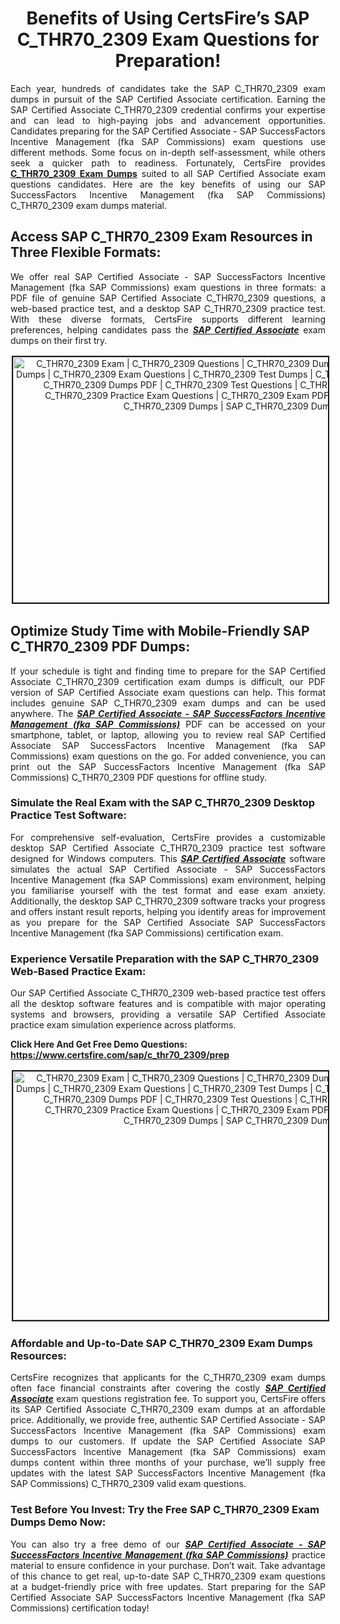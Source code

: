 <h1 style="text-align: center;"><strong>Benefits of Using CertsFire’s SAP C_THR70_2309 Exam Questions for Preparation!</strong></h1>

<p style="text-align: justify;">Each year, hundreds of candidates take the SAP C_THR70_2309 exam dumps in pursuit of the SAP Certified Associate certification. Earning the SAP Certified Associate C_THR70_2309 credential confirms your expertise and can lead to high-paying jobs and advancement opportunities. Candidates preparing for the SAP Certified Associate - SAP SuccessFactors Incentive Management (fka SAP Commissions) exam questions use different methods. Some focus on in-depth self-assessment, while others seek a quicker path to readiness. Fortunately, CertsFire provides <strong><a href="https://www.certsfire.com/sap/c_thr70_2309/prep">C_THR70_2309 Exam Dumps</a></strong> suited to all SAP Certified Associate exam questions candidates. Here are the key benefits of using our SAP SuccessFactors Incentive Management (fka SAP Commissions) C_THR70_2309 exam dumps material.</p>

<h2><strong>Access SAP C_THR70_2309 Exam Resources in Three Flexible Formats:</strong></h2>

<p style="text-align: justify;">We offer real SAP Certified Associate - SAP SuccessFactors Incentive Management (fka SAP Commissions) exam questions in three formats: a PDF file of genuine SAP Certified Associate C_THR70_2309 questions, a web-based practice test, and a desktop SAP C_THR70_2309 practice test. With these diverse formats, CertsFire supports different learning preferences, helping candidates pass the <u><em><strong>SAP Certified Associate</strong></em></u> exam dumps on their first try.</p>

<p style="text-align: center;"><img alt="C_THR70_2309 Exam | C_THR70_2309 Questions | C_THR70_2309 Dumps | C_THR70_2309 Exam Dumps | C_THR70_2309 Exam Questions | C_THR70_2309 Test Dumps | C_THR70_2309 PDF Questions | C_THR70_2309 Dumps PDF | C_THR70_2309 Test Questions | C_THR70_2309 Braindumps | C_THR70_2309 Practice Exam Questions | C_THR70_2309 Exam PDF Questions | CertsFire C_THR70_2309 Dumps | SAP C_THR70_2309 Dumps" src="https://i.ibb.co/3SDHvN0/cybermonday.jpg" style="width: 700px; height: 393px; border-width: 2px; border-style: solid; margin: 2px;" /></p>

<h2><strong>Optimize Study Time with Mobile-Friendly SAP C_THR70_2309 PDF Dumps:</strong></h2>

<p style="text-align: justify;">If your schedule is tight and finding time to prepare for the SAP Certified Associate C_THR70_2309 certification exam dumps is difficult, our PDF version of SAP Certified Associate exam questions can help. This format includes genuine SAP C_THR70_2309 exam dumps and can be used anywhere. The <u><em><strong>SAP Certified Associate - SAP SuccessFactors Incentive Management (fka SAP Commissions)</strong></em></u> PDF can be accessed on your smartphone, tablet, or laptop, allowing you to review real SAP Certified Associate SAP SuccessFactors Incentive Management (fka SAP Commissions) exam questions on the go. For added convenience, you can print out the SAP SuccessFactors Incentive Management (fka SAP Commissions) C_THR70_2309 PDF questions for offline study.</p>

<h3><strong>Simulate the Real Exam with the SAP C_THR70_2309 Desktop Practice Test Software:</strong></h3>

<p style="text-align: justify;">For comprehensive self-evaluation, CertsFire provides a customizable desktop SAP Certified Associate C_THR70_2309 practice test software designed for Windows computers. This <u><em><strong>SAP Certified Associate</strong></em></u> software simulates the actual SAP Certified Associate - SAP SuccessFactors Incentive Management (fka SAP Commissions) exam environment, helping you familiarise yourself with the test format and ease exam anxiety. Additionally, the desktop SAP C_THR70_2309 software tracks your progress and offers instant result reports, helping you identify areas for improvement as you prepare for the SAP Certified Associate SAP SuccessFactors Incentive Management (fka SAP Commissions) certification exam.</p>

<h3><strong>Experience Versatile Preparation with the SAP C_THR70_2309 Web-Based Practice Exam:</strong></h3>

<p style="text-align: justify;">Our SAP Certified Associate C_THR70_2309 web-based practice test offers all the desktop software features and is compatible with major operating systems and browsers, providing a versatile SAP Certified Associate practice exam simulation experience across platforms.</p>

<p><strong>Click Here And Get Free Demo Questions: <a href="https://www.certsfire.com/sap/c_thr70_2309/prep">https://www.certsfire.com/sap/c_thr70_2309/prep</a></strong></p>

<p style="text-align: center;"><img alt="C_THR70_2309 Exam | C_THR70_2309 Questions | C_THR70_2309 Dumps | C_THR70_2309 Exam Dumps | C_THR70_2309 Exam Questions | C_THR70_2309 Test Dumps | C_THR70_2309 PDF Questions | C_THR70_2309 Dumps PDF | C_THR70_2309 Test Questions | C_THR70_2309 Braindumps | C_THR70_2309 Practice Exam Questions | C_THR70_2309 Exam PDF Questions | CertsFire C_THR70_2309 Dumps | SAP C_THR70_2309 Dumps" src="https://i.ibb.co/kMPNpqq/Cyber-Monday0.jpg" style="width: 700px; height: 398px; border-width: 2px; border-style: solid; margin: 2px;" /></p>

<h3><strong>Affordable and Up-to-Date SAP C_THR70_2309 Exam Dumps Resources:</strong></h3>

<p style="text-align: justify;">CertsFire recognizes that applicants for the C_THR70_2309 exam dumps often face financial constraints after covering the costly <u><em><strong>SAP Certified Associate</strong></em></u> exam questions registration fee. To support you, CertsFire offers its SAP Certified Associate C_THR70_2309 exam dumps at an affordable price. Additionally, we provide free, authentic SAP Certified Associate - SAP SuccessFactors Incentive Management (fka SAP Commissions) exam dumps to our customers. If update the SAP Certified Associate SAP SuccessFactors Incentive Management (fka SAP Commissions) exam dumps content within three months of your purchase, we’ll supply free updates with the latest SAP SuccessFactors Incentive Management (fka SAP Commissions) C_THR70_2309 valid exam questions.</p>

<h3><strong>Test Before You Invest: Try the Free SAP C_THR70_2309 Exam Dumps Demo Now:</strong></h3>

<p style="text-align: justify;">You can also try a free demo of our <u><em><strong>SAP Certified Associate - SAP SuccessFactors Incentive Management (fka SAP Commissions)</strong></em></u> practice material to ensure confidence in your purchase. Don’t wait. Take advantage of this chance to get real, up-to-date SAP C_THR70_2309 exam questions at a budget-friendly price with free updates. Start preparing for the SAP Certified Associate SAP SuccessFactors Incentive Management (fka SAP Commissions) certification today!</p>
